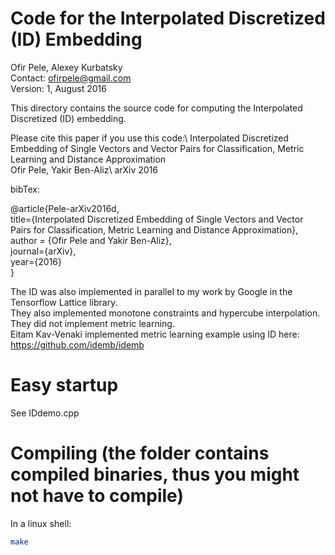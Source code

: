 # Code for the Interpolated Discretized (ID) Embedding

Ofir Pele, Alexey Kurbatsky\
Contact: ofirpele@gmail.com\
Version: 1, August 2016

This directory contains the source code for computing the Interpolated Discretized (ID) embedding.

Please cite this paper if you use this code:\ 
 Interpolated Discretized Embedding of Single Vectors and Vector Pairs for Classification, Metric Learning and Distance Approximation\
 Ofir Pele, Yakir Ben-Aliz\ 
 arXiv 2016

bibTex:

@article{Pele-arXiv2016d,\
  title={Interpolated Discretized Embedding of Single Vectors and Vector Pairs for Classification, Metric Learning and Distance Approximation},\
  author = {Ofir Pele and Yakir Ben-Aliz},\
  journal={arXiv},\
  year={2016}\
}

The ID was also implemented in parallel to my work by Google in the Tensorflow Lattice library.\
They also implemented monotone constraints and hypercube interpolation.\
They did not implement metric learning.\
Eitam Kav-Venaki implemented metric learning example using ID here: https://github.com/idemb/idemb

# Easy startup
See IDdemo.cpp

# Compiling (the folder contains compiled binaries, thus you might not have to compile)
In a linux shell:
```bash
make
```
